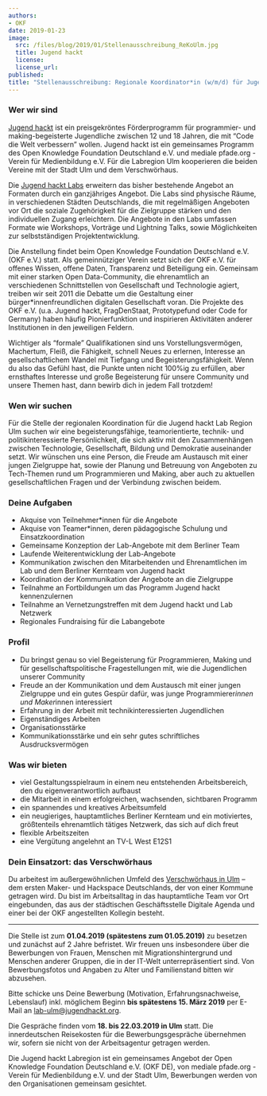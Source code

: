 ```yaml
---
authors:
- OKF
date: 2019-01-23
image:
  src: /files/blog/2019/01/Stellenausschreibung_ReKoUlm.jpg
  title: Jugend hackt
  license:
  license_url:
published: 
title: "Stellenausschreibung: Regionale Koordinator*in (w/m/d) für Jugend hackt Labregion in Ulm (20h)"
---
```


### Wer wir sind
[Jugend hackt](https://jugendhackt.org/) ist ein preisgekröntes Förderprogramm für programmier- und making-begeisterte Jugendliche zwischen 12 und 18 Jahren, die mit “Code die Welt verbessern” wollen. Jugend hackt ist ein gemeinsames Programm des Open Knowledge Foundation Deutschland e.V. und mediale pfade.org - Verein für Medienbildung e.V. Für die Labregion Ulm kooperieren die beiden Vereine mit der Stadt Ulm und dem Verschwörhaus.

Die [Jugend hackt Labs](https://okfn.de/blog/2018/10/Labausschreibung-Jugend-hackt/) erweitern das bisher bestehende Angebot an Formaten durch ein ganzjähriges Angebot. Die Labs sind physische Räume, in verschiedenen Städten Deutschlands, die mit regelmäßigen Angeboten vor Ort die soziale Zugehörigkeit für die Zielgruppe stärken und den individuellen Zugang erleichtern. Die Angebote in den Labs umfassen Formate wie Workshops, Vorträge und Lightning Talks, sowie Möglichkeiten zur selbstständigen Projektentwicklung.

Die Anstellung findet beim Open Knowledge Foundation Deutschland e.V. (OKF e.V.) statt. Als gemeinnütziger Verein setzt sich der OKF e.V. für offenes Wissen, offene Daten, Transparenz und Beteiligung ein. Gemeinsam mit einer starken Open Data-­Community, die ehrenamtlich an verschiedenen Schnittstellen von Gesellschaft und Technologie agiert, treiben wir seit 2011 die Debatte um die Gestaltung einer bürger*innenfreundlichen digitalen Gesellschaft voran. Die Projekte des OKF e.V. (u.a. Jugend hackt, FragDenStaat, Prototypefund oder Code for Germany) haben häufig Pionierfunktion und inspirieren Aktivitäten anderer Institutionen in den jeweiligen Feldern.

Wichtiger als “formale” Qualifikationen sind uns Vorstellungsvermögen, Machertum, Fleiß, die Fähigkeit, schnell Neues zu erlernen, Interesse an gesellschaftlichem Wandel mit Tiefgang und Begeisterungsfähigkeit. Wenn du also das Gefühl hast, die Punkte unten nicht 100%ig zu erfüllen, aber ernsthaftes Interesse und große Begeisterung für unsere Community und unsere Themen hast, dann bewirb dich in jedem Fall trotzdem!

### Wen wir suchen
Für die Stelle der regionalen Koordination für die Jugend hackt Lab Region Ulm suchen wir eine begeisterungsfähige, teamorientierte, technik- und politikinteressierte Persönlichkeit, die sich aktiv mit den Zusammenhängen zwischen Technologie, Gesellschaft, Bildung und Demokratie auseinander setzt. Wir wünschen uns eine Person, die Freude am Austausch mit einer jungen Zielgruppe hat, sowie der Planung und Betreuung von Angeboten zu Tech-Themen rund um Programmieren und Making, aber auch zu aktuellen gesellschaftlichen Fragen und der Verbindung zwischen beidem.

### Deine Aufgaben
* Akquise von Teilnehmer*innen für die Angebote
* Akquise von Teamer*innen, deren pädagogische Schulung und Einsatzkoordination
* Gemeinsame Konzeption der Lab-Angebote mit dem Berliner Team
* Laufende Weiterentwicklung der Lab-Angebote
* Kommunikation zwischen den Mitarbeitenden und Ehrenamtlichen im Lab und dem Berliner Kernteam von Jugend hackt
* Koordination der Kommunikation der Angebote an die Zielgruppe
* Teilnahme an Fortbildungen um das Programm Jugend hackt kennenzulernen
* Teilnahme an Vernetzungstreffen mit dem Jugend hackt und Lab Netzwerk
* Regionales Fundraising für die Labangebote

### Profil
* Du bringst genau so viel Begeisterung für Programmieren, Making und für gesellschaftspolitische Fragestellungen mit, wie die Jugendlichen unserer Community
* Freude an der Kommunikation und dem Austausch mit einer jungen Zielgruppe und ein gutes Gespür dafür, was junge Programmierer*innen und Maker*innen interessiert
* Erfahrung in der Arbeit mit technikinteressierten Jugendlichen
* Eigenständiges Arbeiten
* Organisationsstärke
* Kommunikationsstärke und ein sehr gutes schriftliches Ausdrucksvermögen

### Was wir bieten
* viel Gestaltungsspielraum in einem neu entstehenden Arbeitsbereich, den du eigenverantwortlich aufbaust
* die Mitarbeit in einem erfolgreichen, wachsenden, sichtbaren Programm
* ein spannendes und kreatives Arbeitsumfeld
* ein neugieriges, hauptamtliches Berliner Kernteam und ein motiviertes, größtenteils ehrenamtlich tätiges Netzwerk, das sich auf dich freut
* flexible Arbeitszeiten
* eine Vergütung angelehnt an TV-L West  E12S1

### Dein Einsatzort: das Verschwörhaus
Du arbeitest im außergewöhnlichen Umfeld des [Verschwörhaus in Ulm](https://verschwoerhaus.de/) – dem ersten Maker- und Hackspace Deutschlands, der von einer Kommune getragen wird. Du bist im Arbeitsalltag in das hauptamtliche Team vor Ort eingebunden, das aus der städtischen Geschäftsstelle Digitale Agenda und einer bei der OKF angestellten Kollegin besteht.
___

Die Stelle ist zum **01.04.2019 (spätestens zum 01.05.2019)** zu besetzen und zunächst auf 2 Jahre befristet. Wir freuen uns insbesondere über die Bewerbungen von Frauen, Menschen mit Migrationshintergrund und Menschen anderer Gruppen, die in der IT-Welt unterrepräsentiert sind. Von Bewerbungsfotos und Angaben zu Alter und Familienstand bitten wir abzusehen.

Bitte schicke uns Deine Bewerbung (Motivation, Erfahrungsnachweise, Lebenslauf) inkl. möglichem Beginn **bis spätestens 15. März 2019** per E-Mail an [lab-ulm@jugendhackt.org](mailto:lab-ulm@jugendhackt.org).

Die Gespräche finden vom **18. bis 22.03.2019 in Ulm** statt. Die innerdeutschen Reisekosten für die Bewerbungsgespräche übernehmen wir, sofern sie nicht von der Arbeitsagentur getragen werden.

Die Jugend hackt Labregion ist ein gemeinsames Angebot der Open Knowledge Foundation Deutschland e.V. (OKF DE), von mediale pfade.org - Verein für Medienbildung e.V. und der Stadt Ulm, Bewerbungen werden von den Organisationen gemeinsam gesichtet.
